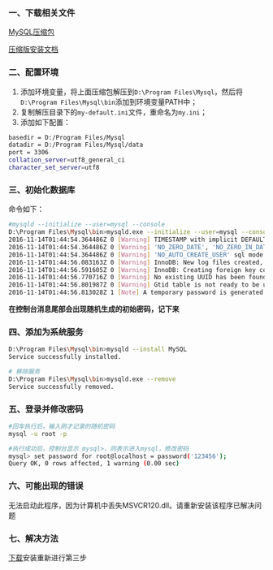 ### 一、下载相关文件
[MySQL压缩包](http://cdn.mysql.com//Downloads/MySQL-5.7/mysql-5.7.16-winx64.zip)

[压缩版安装文档](http://dev.mysql.com/doc/refman/5.7/en/windows-install-archive.html)

### 二、配置环境
1. 添加环境变量，将上面压缩包解压到`D:\Program Files\Mysql`，然后将`D:\Program Files\Mysql\bin`添加到环境变量PATH中； 
2. 复制解压目录下的`my-default.ini`文件，重命名为`my.ini`； 
3. 添加如下配置：

```bash
basedir = D:/Program Files/Mysql
datadir = D:/Program Files/Mysql/data
port = 3306
collation_server=utf8_general_ci
character_set_server=utf8
```

### 三、初始化数据库
命令如下：
```bash
#mysqld --initialize --user=mysql --console
D:\Program Files\Mysql\bin>mysqld.exe --initialize --user=mysql --console
2016-11-14T01:44:54.364486Z 0 [Warning] TIMESTAMP with implicit DEFAULT value is deprecated. Please use --explicit_defaults_for_timestamp server option (see documentation for more details).
2016-11-14T01:44:54.364486Z 0 [Warning] 'NO_ZERO_DATE', 'NO_ZERO_IN_DATE' and 'ERROR_FOR_DIVISION_BY_ZERO' sql modes should be used with strict mode. They will be merged with strict mode in a future release.
2016-11-14T01:44:54.364486Z 0 [Warning] 'NO_AUTO_CREATE_USER' sql mode was not set.
2016-11-14T01:44:56.083163Z 0 [Warning] InnoDB: New log files created, LSN=45790
2016-11-14T01:44:56.591605Z 0 [Warning] InnoDB: Creating foreign key constraint system tables.
2016-11-14T01:44:56.770716Z 0 [Warning] No existing UUID has been found, so we assume that this is the first time that this server has been started. Generating a new UUID: f24a83ec-aa0b-11e6-85ea-d017c2a9c3f4.
2016-11-14T01:44:56.801987Z 0 [Warning] Gtid table is not ready to be used. Table 'mysql.gtid_executed' cannot be opened.
2016-11-14T01:44:56.813028Z 1 [Note] A temporary password is generated for root@localhost: _;9#8N_VzmxV
```
**在控制台消息尾部会出现随机生成的初始密码，记下来**

### 四、添加为系统服务
```bash
D:\Program Files\Mysql\bin>mysqld --install MySQL
Service successfully installed.

# 移除服务
D:\Program Files\Mysql\bin>mysqld.exe --remove
Service successfully removed.
```

### 五、登录并修改密码
```bash
#回车执行后，输入刚才记录的随机密码
mysql -u root -p 

#执行成功后，控制台显示 mysql>，则表示进入mysql，修改密码
mysql> set password for root@localhost = password('123456');
Query OK, 0 rows affected, 1 warning (0.00 sec)
```

### 六、可能出现的错误
无法启动此程序，因为计算机中丢失MSVCR120.dll。请重新安装该程序已解决问题

### 七、解决方法
[下载](https://www.microsoft.com/en-us/download/details.aspx?id=40784)安装重新进行第三步